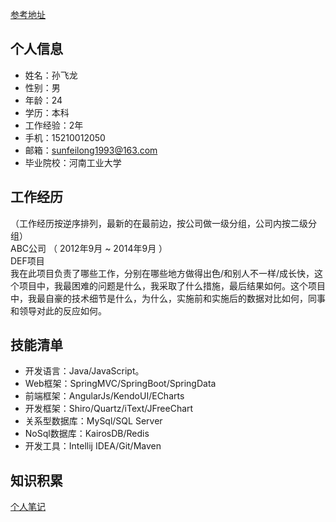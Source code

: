 [参考地址](http://www.cnblogs.com/xpxu/p/4300013.html)
## 个人信息
* 姓名：孙飞龙
* 性别：男
* 年龄：24
* 学历：本科
* 工作经验：2年
* 手机：15210012050
* 邮箱：sunfeilong1993@163.com
* 毕业院校：河南工业大学
## 工作经历
（工作经历按逆序排列，最新的在最前边，按公司做一级分组，公司内按二级分组）  
ABC公司 （ 2012年9月 ~ 2014年9月 ）  
DEF项目  
我在此项目负责了哪些工作，分别在哪些地方做得出色/和别人不一样/成长快，这个项目中，我最困难的问题是什么，我采取了什么措施，最后结果如何。这个项目中，我最自豪的技术细节是什么，为什么，实施前和实施后的数据对比如何，同事和领导对此的反应如何。
## 技能清单
* 开发语言：Java/JavaScript。
* Web框架：SpringMVC/SpringBoot/SpringData
* 前端框架：AngularJs/KendoUI/ECharts
* 开发框架：Shiro/Quartz/iText/JFreeChart
* 关系型数据库：MySql/SQL Server
* NoSql数据库：KairosDB/Redis
* 开发工具：Intellij IDEA/Git/Maven

## 知识积累

[个人笔记](https://github.com/longlongxiao/Notes)
